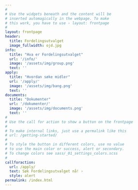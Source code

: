 ```yaml
---
#
# Use the widgets beneath and the content will be
# inserted automagically in the webpage. To make
# this work, you have to use › layout: frontpage
#
layout: frontpage
header:
  title: Fordelingsutvalget
  image_fullwidth: ojd.jpg
info:
  title: "Hva er Fordelingsutvalget"
  url: '/info/'
  image: '/assets/img/group.png'
  text: ''
apply:
  title: "Hvordan søke midler"
  url: '/apply/'
  image: '/assets/img/bang.png'
  text: ''
documents:
  title: "Dokumenter"
  url: '/dokumenter/'
  image: '/assets/img/documents.png'
  text: ''
#
# Use the call for action to show a button on the frontpage
#
# To make internal links, just use a permalink like this
# url: /getting-started/
#
# To style the button in different colors, use no value
# to use the main color or success, alert or secondary.
# To change colors see sass/_01_settings_colors.scss
#
callforaction:
  url: /apply/
  text: Søk Fordelingsutvalget nå! ›
  style: alert
permalink: /index.html
---
```

